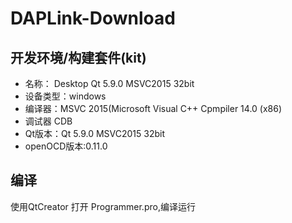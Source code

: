 # DAPLink-Download

## 开发环境/构建套件(kit)

* 名称： Desktop Qt 5.9.0 MSVC2015 32bit
* 设备类型：windows
* 编译器：MSVC 2015(Microsoft Visual C++ Cpmpiler 14.0 (x86) 
* 调试器 CDB
* Qt版本：Qt 5.9.0 MSVC2015 32bit
* openOCD版本:0.11.0
## 编译
使用QtCreator 打开 Programmer.pro,编译运行

